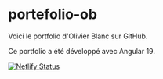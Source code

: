 # portefolio-ob

Voici le portfolio d'Olivier Blanc sur GitHub.

Ce portfolio a été développé avec Angular 19.


[![Netlify Status](https://api.netlify.com/api/v1/badges/9cf76380-2bb7-43aa-bd29-b4cd33a1feb3/deploy-status)](https://app.netlify.com/projects/portefolio-olivier-blanc/deploys)